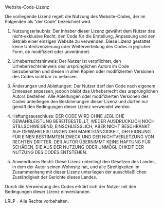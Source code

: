 Website-Code-Lizenz

Die vorliegende Lizenz regelt die Nutzung des Website-Codes, der im Folgenden als "der Code" bezeichnet wird.

1. Nutzungserlaubnis:
   Der Inhaber dieser Lizenz gewährt dem Nutzer das nicht-exklusive Recht, den Code für die Erstellung, Anpassung und den Betrieb einer einzigen Website zu verwenden. Diese Lizenz gestattet keine Unterlizenzierung oder Weiterverteilung des Codes in jeglicher Form, ob modifiziert oder unverändert.

2. Urheberrechtshinweis:
   Der Nutzer ist verpflichtet, den Urheberrechtshinweis des ursprünglichen Autors im Code beizubehalten und diesen in allen Kopien oder modifizierten Versionen des Codes sichtbar zu belassen.

3. Änderungen und Ableitungen:
   Der Nutzer darf den Code nach eigenem Ermessen anpassen, jedoch bleibt das Urheberrecht des ursprünglichen Autors bestehen. Alle Ableitungen oder modifizierten Versionen des Codes unterliegen den Bestimmungen dieser Lizenz und dürfen nur gemäß den Bedingungen dieser Lizenz verwendet werden.

4. Haftungsausschluss:
   DER CODE WIRD OHNE JEGLICHE GEWÄHRLEISTUNG BEREITGESTELLT, WEDER AUSDRÜCKLICH NOCH STILLSCHWEIGEND, EINSCHLIESSLICH, ABER NICHT BESCHRÄNKT AUF GEWÄHRLEISTUNGEN DER MARKTGÄNGIGKEIT, DER EIGNUNG FÜR EINEN BESTIMMTEN ZWECK UND DER NICHTVERLETZUNG VON RECHTEN DRITTER. DER AUTOR ÜBERNIMMT KEINE HAFTUNG FÜR SCHÄDEN, DIE AUS DER NUTZUNG ODER UNMÖGLICHKEIT DER NUTZUNG DES CODES ENTSTEHEN.

5. Anwendbares Recht:
   Diese Lizenz unterliegt den Gesetzen des Landes, in dem der Autor seinen Wohnsitz hat, und alle Streitigkeiten im Zusammenhang mit dieser Lizenz unterliegen der ausschließlichen Zuständigkeit der Gerichte dieses Landes.

Durch die Verwendung des Codes erklärt sich der Nutzer mit den Bedingungen dieser Lizenz einverstanden.

LRLP  - Alle Rechte vorbehalten.
